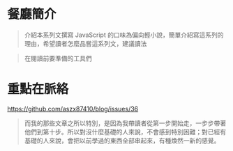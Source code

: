 

# 餐廳簡介

> 介紹本系列文撰寫 JavaScript 的口味為偏向輕小說，簡單介紹寫這系列的理由，希望讀者怎麼品嘗這系列文，建議讀法

> 在閱讀前要準備的工具們


# 重點在脈絡

https://github.com/aszx87410/blog/issues/36

> 而我的那些文章之所以特別，是因為我帶讀者從第一步開始走，一步步帶著他們到第十步。所以對沒什麼基礎的人來說，不會感到特別困難；對已經有基礎的人來說，會把以前學過的東西全部串起來，有種煥然一新的感覺。
